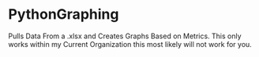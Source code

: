 # PythonGraphing
Pulls Data From a .xlsx and Creates Graphs Based on Metrics. This only works within my Current Organization this most likely will not work for you.
